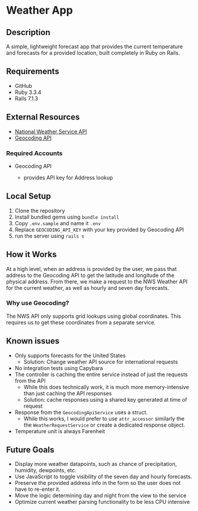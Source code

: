 # Weather App

## Description

A simple, lightweight forecast app that provides the current temperature and forecasts for a provided location, built completely in Ruby on Rails.

## Requirements

- GitHub
- Ruby 3.3.4
- Rails 7.1.3

## External Resources

- [National Weather Service API](https://www.weather.gov/documentation/services-web-api)
- [Geocoding API](https://geocode.maps.co/)

### Required Accounts

- Geocoding API
  
  - provides API key for Address lookup

## Local Setup

1. Clone the repository
1. Install bundled gems using `bundle install`
1. Copy `.env.sample` and name it `.env`
1. Replace `GEOCODING_API_KEY` with your key provided by Geocoding API
1. run the server using `rails s`

## How it Works

At a high level, when an address is provided by the user, we pass that address to the Geocoding API to get the latitude and longitude of the physical address. From there, we make a request to the NWS Weather API for the current weather, as well as hourly and seven day forecasts.

### Why use Geocoding?

The NWS API only supports grid lookups using global coordinates. This requires us to get these coordinates from a separate service.

## Known issues

- Only supports forecasts for the United States
  - Solution: Change weather API source for international requests
- No integration tests using Capybara
- The controller is caching the entire service instead of just the requests from the API
  - While this does technically work, it is much more memory-intensive than just caching the API responses
  - Solution: cache responses using a shared key generated at time of request
- Response from the `GeocodingApiService` uses a struct.
  - While this works, I would prefer to use `attr_accessor` similarly the the `WeatherRequestService` or create a dedicated response object.
- Temperature unit is always Farenheit

## Future Goals

- Display more weather datapoints, such as chance of precipitation, humidity, dewpoints, etc.
- Use JavaScript to toggle visibility of the seven day and hourly forecasts.
- Preserve the provided address info in the form so the user does not have to re-enter it.
- Move the logic determining day and night from the view to the service
- Optimize current weather parsing functionality to be less CPU intensive